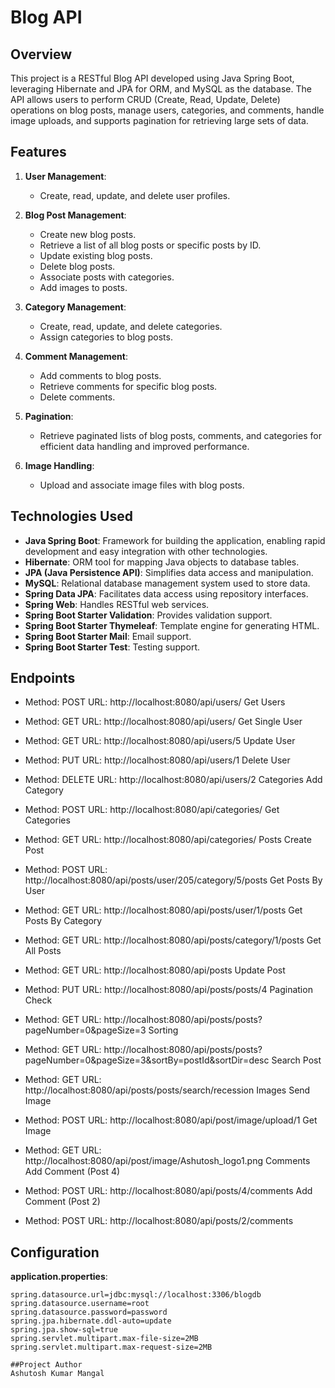 # Blog API

## Overview
This project is a RESTful Blog API developed using Java Spring Boot, leveraging Hibernate and JPA for ORM, and MySQL as the database. The API allows users to perform CRUD (Create, Read, Update, Delete) operations on blog posts, manage users, categories, and comments, handle image uploads, and supports pagination for retrieving large sets of data.

## Features
1. **User Management**:
   - Create, read, update, and delete user profiles.

2. **Blog Post Management**:
   - Create new blog posts.
   - Retrieve a list of all blog posts or specific posts by ID.
   - Update existing blog posts.
   - Delete blog posts.
   - Associate posts with categories.
   - Add images to posts.

3. **Category Management**:
   - Create, read, update, and delete categories.
   - Assign categories to blog posts.

4. **Comment Management**:
   - Add comments to blog posts.
   - Retrieve comments for specific blog posts.
   - Delete comments.

5. **Pagination**:
   - Retrieve paginated lists of blog posts, comments, and categories for efficient data handling and improved performance.

6. **Image Handling**:
   - Upload and associate image files with blog posts.

## Technologies Used
- **Java Spring Boot**: Framework for building the application, enabling rapid development and easy integration with other technologies.
- **Hibernate**: ORM tool for mapping Java objects to database tables.
- **JPA (Java Persistence API)**: Simplifies data access and manipulation.
- **MySQL**: Relational database management system used to store data.
- **Spring Data JPA**: Facilitates data access using repository interfaces.
- **Spring Web**: Handles RESTful web services.
- **Spring Boot Starter Validation**: Provides validation support.
- **Spring Boot Starter Thymeleaf**: Template engine for generating HTML.
- **Spring Boot Starter Mail**: Email support.
- **Spring Boot Starter Test**: Testing support.

## Endpoints

- Method: POST
URL: http://localhost:8080/api/users/
Get Users

- Method: GET
URL: http://localhost:8080/api/users/
Get Single User

- Method: GET
URL: http://localhost:8080/api/users/5
Update User

- Method: PUT
URL: http://localhost:8080/api/users/1
Delete User

- Method: DELETE
URL: http://localhost:8080/api/users/2
Categories
Add Category

- Method: POST
URL: http://localhost:8080/api/categories/
Get Categories

- Method: GET
URL: http://localhost:8080/api/categories/
Posts
Create Post

- Method: POST
URL: http://localhost:8080/api/posts/user/205/category/5/posts
Get Posts By User

- Method: GET
URL: http://localhost:8080/api/posts/user/1/posts
Get Posts By Category

- Method: GET
URL: http://localhost:8080/api/posts/category/1/posts
Get All Posts

- Method: GET
URL: http://localhost:8080/api/posts
Update Post

- Method: PUT
URL: http://localhost:8080/api/posts/posts/4
Pagination Check

- Method: GET
URL: http://localhost:8080/api/posts/posts?pageNumber=0&pageSize=3
Sorting

- Method: GET
URL: http://localhost:8080/api/posts/posts?pageNumber=0&pageSize=3&sortBy=postId&sortDir=desc
Search Post

- Method: GET
URL: http://localhost:8080/api/posts/posts/search/recession
Images
Send Image

- Method: POST
URL: http://localhost:8080/api/post/image/upload/1
Get Image

- Method: GET
URL: http://localhost:8080/api/post/image/Ashutosh_logo1.png
Comments
Add Comment (Post 4)

- Method: POST
URL: http://localhost:8080/api/posts/4/comments
Add Comment (Post 2)

- Method: POST
URL: http://localhost:8080/api/posts/2/comments

## Configuration
**application.properties**:
```properties
spring.datasource.url=jdbc:mysql://localhost:3306/blogdb
spring.datasource.username=root
spring.datasource.password=password
spring.jpa.hibernate.ddl-auto=update
spring.jpa.show-sql=true
spring.servlet.multipart.max-file-size=2MB
spring.servlet.multipart.max-request-size=2MB

##Project Author
Ashutosh Kumar Mangal
